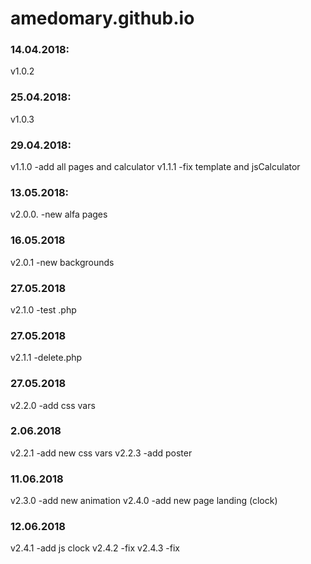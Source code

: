 # amedomary.github.io

### 14.04.2018:
v1.0.2

### 25.04.2018:
v1.0.3

### 29.04.2018:
v1.1.0 -add all pages and calculator
v1.1.1 -fix template and jsCalculator

### 13.05.2018:
v2.0.0. -new alfa pages

### 16.05.2018
v2.0.1 -new backgrounds

### 27.05.2018
v2.1.0 -test .php

### 27.05.2018
v2.1.1 -delete.php

### 27.05.2018
v2.2.0 -add css vars

### 2.06.2018
v2.2.1 -add new css vars
v2.2.3 -add poster

### 11.06.2018
v2.3.0 -add new animation
v2.4.0 -add new page landing (clock)

### 12.06.2018
v2.4.1 -add js clock
v2.4.2 -fix
v2.4.3 -fix
